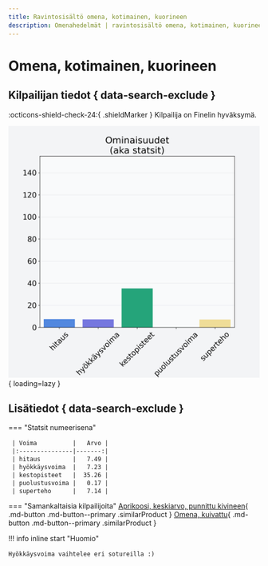 ```yaml
---
title: Ravintosisältö omena, kotimainen, kuorineen
description: Omenahedelmät | ravintosisältö omena, kotimainen, kuorineen
---
```


# Omena, kotimainen, kuorineen


## Kilpailijan tiedot { data-search-exclude }

:octicons-shield-check-24:{ .shieldMarker } Kilpailija on Finelin hyväksymä.

![Omena, kotimainen, kuorineen](./images/omena-kotimainen-kuorineen.png){ loading=lazy }

## Lisätiedot { data-search-exclude }
=== "Statsit numeerisena"

     | Voima          |   Arvo |
     |:---------------|-------:|
     | hitaus         |   7.49 |
     | hyökkäysvoima  |   7.23 |
     | kestopisteet   |  35.26 |
     | puolustusvoima |   0.17 |
     | superteho      |   7.14 |

=== "Samankaltaisia kilpailijoita"
    [Aprikoosi, keskiarvo, punnittu kivineen](/aprikoosi-keskiarvo-punnittu-kivineen){ .md-button .md-button--primary .similarProduct }
    [Omena, kuivattu](/omena-kuivattu){ .md-button .md-button--primary .similarProduct }

!!! info inline start "Huomio"

    Hyökkäysvoima vaihtelee eri sotureilla :)
